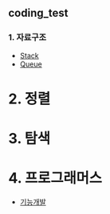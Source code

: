 ## coding_test

### 1. 자료구조
* [Stack](\data_structure\stack.py)
* [Queue](\data_structure\queue.py)

# 2. 정렬

# 3. 탐색

# 4. 프로그래머스
* [기능개발](\programmers\기능개발.py)